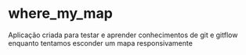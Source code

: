 # where_my_map
Aplicação criada para testar e aprender conhecimentos de git e gitflow enquanto tentamos esconder um mapa responsivamente
